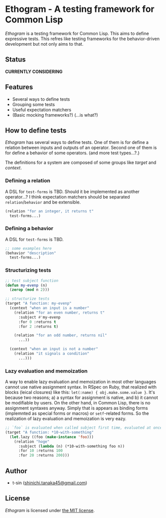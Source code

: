 # Ethogram - A testing framework for Common Lisp

*Ethogram* is a testing framework for Common Lisp. This aims to define expressive tests. This refres like testing frameworks for the behavior-driven development but not only aims to that.

## Status

**CURRENTLY CONSIDERING**

## Features

- Several ways to define tests
- Grouping some tests
- Useful expectation matchers
- (Basic mocking frameworks?) (...is what?)

## How to define tests

*Ethogram* has several ways to define tests. One of them is for define a relation between inputs and outputs of an operator. Second one of them is for define a behavior of some operators. (and more test types...?.)

The definitions for a system are composed of some groups like *target* and *context*.

### Defining a relation

A DSL for `test-forms` is TBD. Should it be implemented as another operator...? I think expectation matchers should be separated `relation`/`behavior` and be extensible.

```lisp
(relation "for an integer, it returns t"
  test-forms...)
```

### Defining a behavior

A DSL for `test-forms` is TBD.

```lisp
;; some examples here
(behavior "description"
  test-forms...)
```

### Structurizing tests

```lisp
;; test subject function
(defun my-evenp (n)
  (zerop (mod n 2)))

;; structurize tests
(target "A function: my-evenp"
  (context "when an input is a number"
    (relation "for an even number, returns t"
      :subject #'my-evenp
      :for 0 :returns t
      :for 2 :returns t)

    (relation "for an odd number, returns nil"
      ...))

  (context "when an input is not a number"
    (relation "it signals a condition"
      ...)))
```

### Lazy evaluation and memoization

A way to enable lazy evaluation and memoization in most other languages cannot use native assignment syntax. In RSpec on Ruby, that realized with blocks (leical closures) like this: `let(:name) { obj.make.some.value }`. It's because two reasons; a) a syntax for assignment is native, and b) it cannot be modifiable by users. On the other hand, in Common Lisp, there is no assignment syntaxes anyway. Simply that is appears as binding forms (implemnted as special forms or macros) or `setf`-related forms. So the realization of lazy evaluation and memoization is very eazy.

```lisp
;; `foo` is evaluated when called subject first time, evaluated at once and memoized
(target "A function: *10-with-something"
  (let.lazy ((foo (make-instance 'foo)))
    (relation "hoge"
      :subject (lambda (n) (*10-with-something foo n))
      :for 10 :returns 100
      :for 20 :returns 200)))
```

## Author

- t-sin (<shinichi.tanaka45@gmail.com>)

## License

*Ethogram* is licensed under [the MIT license](LICENSE).
